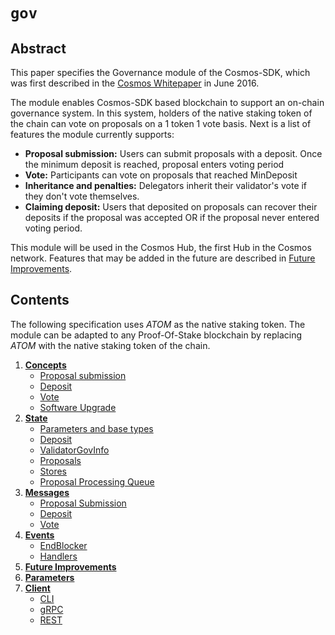 <!--
order: 0
title: Gov Overview
parent:
  title: "gov"
-->

# `gov`

## Abstract

This paper specifies the Governance module of the Cosmos-SDK, which was first
described in the [Cosmos Whitepaper](https://cosmos.network/about/whitepaper) in
June 2016.

The module enables Cosmos-SDK based blockchain to support an on-chain governance
system. In this system, holders of the native staking token of the chain can vote
on proposals on a 1 token 1 vote basis. Next is a list of features the module
currently supports:

* **Proposal submission:** Users can submit proposals with a deposit. Once the
minimum deposit is reached, proposal enters voting period
* **Vote:** Participants can vote on proposals that reached MinDeposit
* **Inheritance and penalties:** Delegators inherit their validator's vote if
they don't vote themselves.
* **Claiming deposit:** Users that deposited on proposals can recover their
deposits if the proposal was accepted OR if the proposal never entered voting period.

This module will be used in the Cosmos Hub, the first Hub in the Cosmos network.
Features that may be added in the future are described in [Future Improvements](05_future_improvements.md).

## Contents

The following specification uses *ATOM* as the native staking token. The module
can be adapted to any Proof-Of-Stake blockchain by replacing *ATOM* with the native
staking token of the chain.

1. **[Concepts](01_concepts.md)**
    * [Proposal submission](01_concepts.md#proposal-submission)
    * [Deposit](01_concepts.md#Deposit)
    * [Vote](01_concepts.md#vote)
    * [Software Upgrade](01_concepts.md#software-upgrade)
2. **[State](02_state.md)**
    * [Parameters and base types](02_state.md#parameters-and-base-types)
    * [Deposit](02_state.md#deposit)
    * [ValidatorGovInfo](02_state.md#validatorgovinfo)
    * [Proposals](02_state.md#proposals)
    * [Stores](02_state.md#stores)
    * [Proposal Processing Queue](02_state.md#proposal-processing-queue)
3. **[Messages](03_messages.md)**
    * [Proposal Submission](03_messages.md#proposal-submission)
    * [Deposit](03_messages.md#deposit)
    * [Vote](03_messages.md#vote)
4. **[Events](04_events.md)**
    * [EndBlocker](04_events.md#endblocker)
    * [Handlers](04_events.md#handlers)
5. **[Future Improvements](05_future_improvements.md)**
6. **[Parameters](06_params.md)**
7. **[Client](07_client.md)**
    * [CLI](07_client.md#cli)
    * [gRPC](07_client.md#grpc)
    * [REST](07_client.md#rest)
